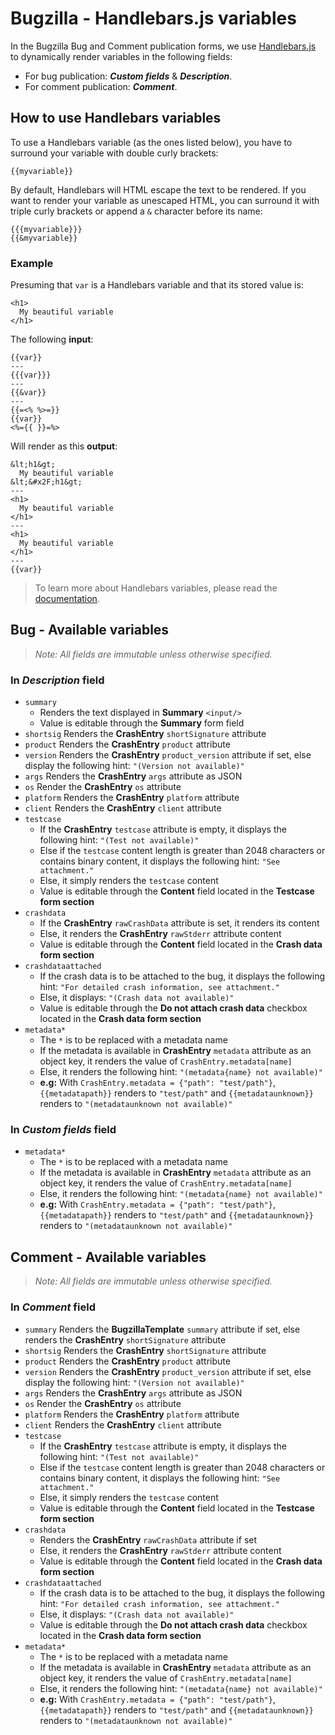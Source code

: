 # Bugzilla - Handlebars.js variables
In the Bugzilla Bug and Comment publication forms, we use [Handlebars.js](https://handlebarsjs.com/) to dynamically render variables in the following fields:
- For bug publication: ***Custom fields*** & ***Description***.
- For comment publication: ***Comment***.

## How to use Handlebars variables
To use a Handlebars variable (as the ones listed below), you have to surround your variable with double curly brackets:
```
{{myvariable}}
```

By default, Handlebars will HTML escape the text to be rendered. If you want to render your variable as unescaped HTML, you can surround it with triple curly brackets or append a `&` character before its name:
```
{{{myvariable}}}
{{&myvariable}}
```

### Example
Presuming that `var` is a Handlebars variable and that its stored value is:
```
<h1>
  My beautiful variable
</h1>
```

The following **input**:
```
{{var}}
---
{{{var}}}
---
{{&var}}
---
{{=<% %>=}}
{{var}}
<%={{ }}=%>
```

Will render as this **output**:
```
&lt;h1&gt;
  My beautiful variable
&lt;&#x2F;h1&gt;
---
<h1>
  My beautiful variable
</h1>
---
<h1>
  My beautiful variable
</h1>
---
{{var}}
```

> To learn more about Handlebars variables, please read the [documentation](https://handlebarsjs.com/guide/).

## Bug - Available variables
> *Note: All fields are immutable unless otherwise specified.*

### In ***Description*** field
- `summary`
    - Renders the text displayed in **Summary** `<input/>`
    - Value is editable through the **Summary** form field
- `shortsig` Renders the **CrashEntry** `shortSignature` attribute
- `product` Renders the **CrashEntry** `product` attribute
- `version` Renders the **CrashEntry** `product_version` attribute if set, else display the following hint: `"(Version not available)"`
- `args` Renders the **CrashEntry** `args` attribute as JSON 
- `os` Render the **CrashEntry** `os` attribute
- `platform` Renders the **CrashEntry** `platform` attribute
- `client` Renders the **CrashEntry** `client` attribute
- `testcase`
    - If the **CrashEntry** `testcase` attribute is empty, it displays the following hint: `"(Test not available)"`
    - Else if the `testcase` content length is greater than 2048 characters or contains binary content, it displays the following hint: `"See attachment."`
    - Else, it simply renders the `testcase` content
    - Value is editable through the **Content** field located in the **Testcase form section**
- `crashdata`
    - If the **CrashEntry** `rawCrashData` attribute is set, it renders its content
    - Else, it renders the **CrashEntry** `rawStderr` attribute content
    - Value is editable through the **Content** field located in the **Crash data form section**
- `crashdataattached`
    - If the crash data is to be attached to the bug, it displays the following hint: `"For detailed crash information, see attachment."`
    - Else, it displays: `"(Crash data not available)"`
    - Value is editable through the **Do not attach crash data** checkbox located in the **Crash data form section**
- `metadata*`
    - The `*` is to be replaced with a metadata name
    - If the metadata is available in **CrashEntry** `metadata` attribute as an object key, it renders the value of `CrashEntry.metadata[name]`
    - Else, it renders the following hint: `"(metadata{name} not available)"`
    - **e.g:** With `CrashEntry.metadata = {"path": "test/path"}`, `{{metadatapath}}` renders to `"test/path"` and `{{metadataunknown}}` renders to `"(metadataunknown not available)"`

### In ***Custom fields*** field
- `metadata*`
    - The `*` is to be replaced with a metadata name
    - If the metadata is available in **CrashEntry** `metadata` attribute as an object key, it renders the value of `CrashEntry.metadata[name]`
    - Else, it renders the following hint: `"(metadata{name} not available)"`
    - **e.g:** With `CrashEntry.metadata = {"path": "test/path"}`, `{{metadatapath}}` renders to `"test/path"` and `{{metadataunknown}}` renders to `"(metadataunknown not available)"`

## Comment - Available variables
> *Note: All fields are immutable unless otherwise specified.*

### In ***Comment*** field
- `summary` Renders the **BugzillaTemplate** `summary` attribute if set, else renders the **CrashEntry** `shortSignature` attribute
- `shortsig` Renders the **CrashEntry** `shortSignature` attribute
- `product` Renders the **CrashEntry** `product` attribute
- `version` Renders the **CrashEntry** `product_version` attribute if set, else display the following hint: `"(Version not available)"`
- `args` Renders the **CrashEntry** `args` attribute as JSON
- `os` Render the **CrashEntry** `os` attribute
- `platform` Renders the **CrashEntry** `platform` attribute
- `client` Renders the **CrashEntry** `client` attribute
- `testcase`
    - If the **CrashEntry** `testcase` attribute is empty, it displays the following hint: `"(Test not available)"`
    - Else if the `testcase` content length is greater than 2048 characters or contains binary content, it displays the following hint: `"See attachment."`
    - Else, it simply renders the `testcase` content
    - Value is editable through the **Content** field located in the **Testcase form section**
- `crashdata`
    - Renders the **CrashEntry** `rawCrashData` attribute if set
    - Else, it renders the **CrashEntry** `rawStderr` attribute content
    - Value is editable through the **Content** field located in the **Crash data form section**
- `crashdataattached`
    - If the crash data is to be attached to the bug, it displays the following hint: `"For detailed crash information, see attachment."`
    - Else, it displays: `"(Crash data not available)"`
    - Value is editable through the **Do not attach crash data** checkbox located in the **Crash data form section**
- `metadata*`
    - The `*` is to be replaced with a metadata name
    - If the metadata is available in **CrashEntry** `metadata` attribute as an object key, it renders the value of `CrashEntry.metadata[name]`
    - Else, it renders the following hint: `"(metadata{name} not available)"`
    - **e.g:** With `CrashEntry.metadata = {"path": "test/path"}`, `{{metadatapath}}` renders to `"test/path"` and `{{metadataunknown}}` renders to `"(metadataunknown not available)"`